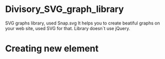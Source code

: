 Divisory_SVG_graph_library
==========================

SVG graphs library, used Snap.svg
It helps you to create beatiful graphs on your web site, used SVG for that. Library doesn`t use jQuery.

Creating new element
====================
